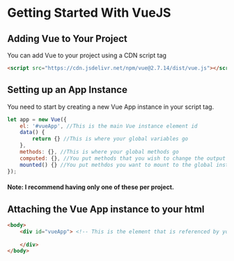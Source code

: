 # Getting Started With VueJS

## Adding Vue to Your Project
You can add Vue to your project using a CDN script tag
```html
<script src="https://cdn.jsdelivr.net/npm/vue@2.7.14/dist/vue.js"></script>
```

## Setting up an App Instance
You need to start by creating a new Vue App instance in your script tag.

```javascript
let app = new Vue({
    el: '#vueApp', //This is the main Vue instance element id
    data() {
        return {} //This is where your global variables go
    },
    methods: {}, //This is where your global methods go
    computed: {}, //You put methods that you wish to change the output based on variable updates here
    mounted() {} //You put methdos you want to mount to the global instance here
});
```

#### Note: I recommend having only one of these per project.

## Attaching the Vue App instance to your html

```html
<body>
    <div id="vueApp"> <!-- This is the element that is referenced by your Vue app, anything outside of this div will not be read as Vue code -->
        
    </div>
</body>
```